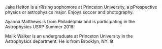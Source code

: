 Jake Helton is a rRising sophomore at Princeton University, a pProspective physics or astrophysics major. 
Enjoys soccer and photography.

Ayanna Matthews is from Philadelphia and is participating in the Astrophysics USRP Summer 2018!

Malik Walker is an undergraduate at Princeton University in the Astrophysics department. He is from Brooklyn, NY.
lit
